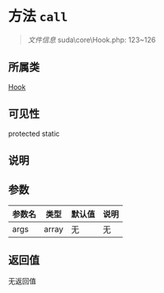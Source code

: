 # 方法 `call`

> *文件信息* suda\core\Hook.php: 123~126

## 所属类 

[Hook](../Hook.md)

## 可见性

 protected static

## 说明



## 参数


| 参数名 | 类型 | 默认值 | 说明 |
|--------|-----|-------|-------|
| args |  array | 无 | 无 |



## 返回值

无返回值

